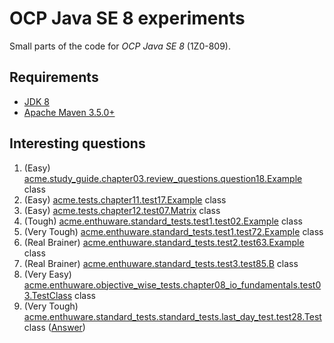 # OCP Java SE 8 experiments

Small parts of the code for *OCP Java SE 8* (1Z0-809).

## Requirements

* [JDK 8](http://www.oracle.com/technetwork/java/javase/downloads/index.html)
* [Apache Maven 3.5.0+](https://maven.apache.org/download.cgi)

## Interesting questions

1. (Easy) [acme.study_guide.chapter03.review_questions.question18.Example](https://github.com/dbelob/ocp-jse8/blob/master/src/main/java/acme/study_guide/chapter03/review_questions/question18/Example.java) class
1. (Easy) [acme.tests.chapter11.test17.Example](https://github.com/dbelob/ocp-jse8/blob/master/src/main/java/acme/tests/chapter11/test17/Example.java) class
1. (Easy) [acme.tests.chapter12.test07.Matrix](https://github.com/dbelob/ocp-jse8/blob/master/src/main/java/acme/tests/chapter12/test07/Matrix.java) class
1. (Tough) [acme.enthuware.standard_tests.test1.test02.Example](https://github.com/dbelob/ocp-jse8/blob/master/src/main/java/acme/enthuware/standard_tests/test1/test02/Example.java) class
1. (Very Tough) [acme.enthuware.standard_tests.test1.test72.Example](https://github.com/dbelob/ocp-jse8/blob/master/src/main/java/acme/enthuware/standard_tests/test1/test72/Example.java) class
1. (Real Brainer) [acme.enthuware.standard_tests.test2.test63.Example](https://github.com/dbelob/ocp-jse8/blob/master/src/main/java/acme/enthuware/standard_tests/test2/test63/Example.java) class
1. (Real Brainer) [acme.enthuware.standard_tests.test3.test85.B](https://github.com/dbelob/ocp-jse8/blob/master/src/main/java/acme/enthuware/standard_tests/test3/test85/B.java) class
1. (Very Easy) [acme.enthuware.objective_wise_tests.chapter08_io_fundamentals.test03.TestClass](https://github.com/dbelob/ocp-jse8/blob/master/src/main/java/acme/enthuware/objective_wise_tests/chapter08_io_fundamentals/test03/TestClass.java) class
1. (Very Tough) [acme.enthuware.standard_tests.standard_tests.last_day_test.test28.Test](https://github.com/dbelob/ocp-jse8/blob/master/src/main/java/acme/enthuware/standard_tests/last_day_test/test28/Test.java) class ([Answer](https://github.com/dbelob/ocp-jse8/blob/master/src/main/java/acme/enthuware/standard_tests/last_day_test/test28/Answer.md))
